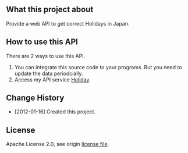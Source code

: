 ## What this project about

Provide a web API to get correct Holidays in Japan.

## How to use this API

There are 2 ways to use this API.

1. You can integrate this source code to your programs.
But you need to update the data periodcially. 
2. Access my API service [Holiday](http://api.totodotnet.net/Holidays)

## Change History

* [2012-01-16] Created this project.

## License
Apache License 2.0, see origin [license file](http://www.apache.org/licenses/LICENSE-2.0).
